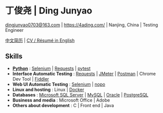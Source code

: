 # 丁俊尧 | Ding Junyao

dingjunyao0703@163.com | <https://4ading.com/>  | Nanjing, China | Testing Engineer

[中文简历][resume-zh] | [CV / Résumé in English][resume-en]

## Skills

- **[Python][py]** : [Selenium][selenium] | [Requests][requests] | [pytest][pytest]
- **Interface Automatic Testing** : [Requests][requests] | [JMeter][jmeter] | [Postman][postman] | Chrome Dev Tool | [Fiddler][fiddler]
- **Web UI Automatic Testing** :  [Selenium][selenium] | [nopo][nopo]
- **Linux and hosting** : Linux | [Docker][docker]
- **Databases** : [Microsoft SQL Server][mssql-enus] | [MySQL][mysql] | [Oracle][oracle-us] | [PostgreSQL][postgresql]
- **Business and media** :  Microsoft Office | Adobe
- **Others about development** : C | Front end | Java


[gh]: https://github.com/DingJunyao
[gitee]: https://gitee.com/DingJunyao
[nopo]: https://github.com/DingJunyao/nopo
[selenium]: https://www.selenium.dev/
[py]: https://www.python.org/
[requests]: https://requests.readthedocs.io/en/latest/
[pytest]: https://pytest.org/
[jmeter]: https://jmeter.apache.org/
[postman]: https://www.postman.com/
[fiddler]: https://www.telerik.com/fiddler
[docker]: https://www.docker.com/
[mssql-enus]: https://www.microsoft.com/en-us/sql-server/
[mysql]: https://www.mysql.com/
[oracle-us]: https://www.oracle.com/database/technologies/
[postgresql]: https://www.postgresql.org/
[resume-zh]: https://4ading.com/resume.html
[resume-en]: https://4ading.com/resume-en.html

